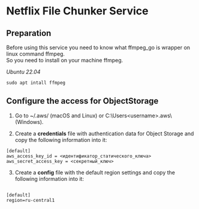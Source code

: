# Netflix File Chunker Service

## Preparation

Before using this service you need to know what ffmpeg_go is wrapper on linux command ffmpeg.  
So you need to install on your machine ffmpeg.

*Ubuntu 22.04*
```
sudo apt intall ffmpeg
```

## Configure the access for ObjectStorage

1. Go to ~/.aws/ (macOS and Linux) or C:\Users\<username>\.aws\ (Windows).

2. Create a **credentials** file with authentication data for Object Storage and copy the following information into it:
```
[default]
aws_access_key_id = <идентификатор_статического_ключа>
aws_secret_access_key = <секретный_ключ>
```

3. Create a **config** file with the default region settings and copy the following information into it:
```

[default]
region=ru-central1
```